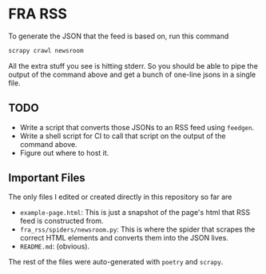 # FRA RSS

To generate the JSON that the feed is based on, run this command

```sh
scrapy crawl newsroom
```

All the extra stuff you see is hitting stderr. So you should be able to pipe
the output of the command above and get a bunch of one-line jsons in a single
file.

## TODO

- Write a script that converts those JSONs to an RSS feed using `feedgen`.
- Write a shell script for CI to call that script on the output of the command
  above.
- Figure out where to host it.

## Important Files

The only files I edited or created directly in this repository so far are

- `example-page.html`: This is just a snapshot of the page's html that RSS feed
  is constructed from.
- `fra_rss/spiders/newsroom.py`: This is where the spider that scrapes the
  correct HTML elements and converts them into the JSON lives.
- `README.md`: (obvious).

The rest of the files were auto-generated with `poetry` and `scrapy`.
